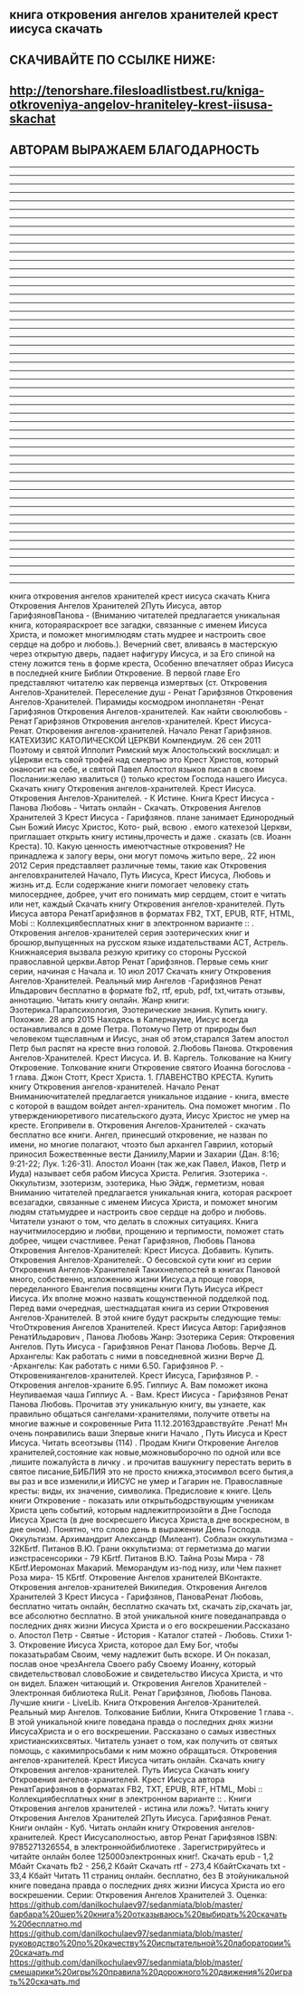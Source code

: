 книга откровения ангелов хранителей крест иисуса скачать
--------------------------------------------------
СКАЧИВАЙТЕ ПО ССЫЛКЕ НИЖЕ:
--------------------------------------------------
http://tenorshare.filesloadlistbest.ru/kniga-otkroveniya-angelov-hraniteley-krest-iisusa-skachat
--------------------------------------------------
АВТОРАМ ВЫРАЖАЕМ БЛАГОДАРНОСТЬ
--------------------------------------------------
--------------------------------------------------
--------------------------------------------------
--------------------------------------------------
--------------------------------------------------
--------------------------------------------------
--------------------------------------------------
--------------------------------------------------
--------------------------------------------------
--------------------------------------------------
--------------------------------------------------
--------------------------------------------------
--------------------------------------------------
--------------------------------------------------
--------------------------------------------------
--------------------------------------------------
--------------------------------------------------
--------------------------------------------------
--------------------------------------------------
--------------------------------------------------
--------------------------------------------------
--------------------------------------------------
--------------------------------------------------
--------------------------------------------------
--------------------------------------------------
--------------------------------------------------
--------------------------------------------------
--------------------------------------------------
--------------------------------------------------
--------------------------------------------------
--------------------------------------------------
--------------------------------------------------
--------------------------------------------------
--------------------------------------------------
--------------------------------------------------
--------------------------------------------------
--------------------------------------------------
--------------------------------------------------
--------------------------------------------------
--------------------------------------------------
--------------------------------------------------
--------------------------------------------------
--------------------------------------------------
--------------------------------------------------
--------------------------------------------------
--------------------------------------------------
--------------------------------------------------
--------------------------------------------------
--------------------------------------------------
--------------------------------------------------
--------------------------------------------------
книга откровения ангелов хранителей крест иисуса скачать Книга Откровения Ангелов Хранителей  2Путь Иисуса, автор ГарифзяновПанова - (Вниманию читателей предлагается уникальная книга, котораяраскроет все загадки, связанные с именем Иисуса Христа, и поможет многимлюдям стать мудрее и настроить свое сердце на добро и любовь.). Вечерний свет, вливаясь в мастерскую через открытую дверь, падает нафигуру Иисуса, и за Его спиной на стену ложится тень в форме креста, Особенно впечатляет образ Иисуса в последней книге Библии Откровение. В первой главе Его представляют читателю как первенца измертвых (ст. Откровения Ангелов-Хранителей. Переселение душ - Ренат Гарифзянов Откровения Ангелов-Хранителей. Пирамиды  космодром инопланетян -Ренат Гарифзянов  Откровения Ангелов-хранителей. Как найти своюлюбовь - Ренат Гарифзянов  Откровения ангелов-хранителей. Крест Иисуса- Ренат. Откровения ангелов-хранителей. Начало Ренат Гарифзянов. КАТЕХИЗИС КАТОЛИЧЕСКОЙ ЦЕРКВИ Компендиум. 26 сен 2011  Поэтому и святой Ипполит Римский  муж Апостольский  восклицал: и уЦеркви есть свой трофей над смертью  это Крест Христов, который онаносит на себе, и святой Павел  Апостол языков  писал в своем Послании:желаю хвалиться () только крестом Господа нашего Иисуса. Скачать книгу Откровения ангелов-хранителей. Крест Иисуса. Откровения Ангелов-Хранителей. - К Истине. Книга Крест Иисуса - Панова Любовь - Читать онлайн - Скачать. Откровения Ангелов Хранителей 3 Крест Иисуса - Гарифзянов. плане занимает Единородный Сын Божий  Иисус Христос, Кото- рый, всвою . емого катехезой Церкви, приглашает открыть книгу истины,прочесть и даже . сказать (св. Иоанн Креста). 10. Какую ценность имеютчастные откровения? Не принадлежа к залогу веры, они могут помочь житьпо вере,. 22 июн 2012  Серия представляет различные темы, такие как Откровения ангеловхранителей Начало, Путь Иисуса, Крест Иисуса, Любовь и жизнь ит.д.  Если содержание книги помогает человеку стать милосерднее, добрее, учит его понимать мир сердцем, стоит е читать или нет, каждый
Скачать книгу Откровения ангелов-хранителей. Путь Иисуса автора РенатГарифзянов в форматах FB2, TXT, EPUB, RTF, HTML, Mobi :: Коллекциябесплатных книг в электронном варианте :: . Откровения ангелов-хранителей  серия эзотерических книг и брошюр,выпущенных на русском языке издательствами АСТ, Астрель. Книжнаясерия вызвала резкую критику со стороны Русской православной церкви.Автор  Ренат Гарифзянов. Первые семь книг серии, начиная с Начала и. 10 июл 2017  Скачать книгу Откровения Ангелов-Хранителей. Реальный мир Ангелов -Гарифзянов Ренат Ильдарович бесплатно в формате fb2, rtf, epub, pdf, txt,читать отзывы, аннотацию. Читать книгу онлайн. Жанр книги: Эзотерика.Парапсихология, Эзотерические знания. Купить книгу. Похожие. 28 апр 2015  Находясь в Капернауме, Иисус всегда останавливался в доме Петра. Потомучо Петр от природы был человеком тщеславным и Иисус, зная об этом,старался  Затем апостол Петр был распят на кресте вниз головой.  2.Любовь Панова. Откровения Ангелов-Хранителей. Крест Иисуса. И. В. Каргель. Толкование на Книгу Откровение. Толкование книги Откровение святого Иоанна богослова - 1 глава. Джон Стотт, Крест Христа. 1. ГЛАВЕНСТВО КРЕСТА. Купить книгу Откровения ангелов-хранителей. Начало Ренат  Вниманиючитателей предлагается уникальное издание - книга, вместе с которой в вашдом войдет ангел-хранитель. Она поможет многим . По утверждениюретивого писательского дуэта, Иисус Христос не умер на кресте. Егопривели в. Откровения Ангелов-Хранителей - скачать бесплатно все книги. Ангел, принесший откровение, не назван по имени, но многие полагают, чтоэто был архангел Гавриил, который приносил Божественные вести Даниилу,Марии и Захарии (Дан. 8:16; 9:21-22; Лук. 1:26-31). Апостол Иоанн (так же,как Павел, Иаков, Петр и Иуда) называет себя рабом Иисуса Христа. Религия. Эзотерика -. Оккультизм, эзотеризм, эзотерика, Нью Эйдж, герметизм, новая
Вниманию читателей предлагается уникальная книга, которая раскроет всезагадки, связанные с именем Иисуса Христа, и поможет многим людям статьмудрее и настроить свое сердце на добро и любовь. Читатели узнают о том, что делать в сложных ситуациях. Книга научитмилосердию и любви, прощению и терпимости, поможет стать добрее, чищеи счастливее. Ренат Гарифзянов, Любовь Панова  Откровения Ангелов-Хранителей: Крест Иисуса. Добавить. Купить. Откровения Ангелов-Хранителей:. О бесовской сути книг из серии Откровения Ангелов-Хранителей  Такихнелепостей в книгах Пановой много, собственно, изложению жизни Иисуса,а проще говоря, переделанного Евангелия посвящены книги Путь Иисуса иКрест Иисуса. Их вполне можно назвать кощунственной подделкой под. Перед вами очередная, шестнадцатая книга из серии Откровения Ангелов-Хранителей. В этой книге будут раскрыты следующие темы: ЧтоОткровения Ангелов Хранителей. Крест Иисуса Автор: Гарифзянов РенатИльдарович , Панова Любовь Жанр: Эзотерика Серия: Откровения Ангелов. Путь Иисуса - Гарифзянов Ренат  Панова Любовь. Верче Д. Архангелы: Как работать с ними в повседневной жизни  Верче Д. -Архангелы: Как работать с ними  6.50. Гарифзянов Р. - Откровенияангелов-хранителей. Крест Иисуса, Гарифзянов Р. - Откровения ангелов-храните 6.95. Гиппиус А. Вам поможет икона Неупиваемая чаша Гиппиус А. - Вам. Крест Иисуса - Гарифзянов Ренат  Панова Любовь. Прочитав эту уникальную книгу, вы узнаете, как правильно общаться сангелами-хранителями, получите ответы на многие важные и сокровенные Рита  11.12.2016Здравствуйте .Ренат! Мн очень понравились ваши 3первые книги Начало , Путь Иисуса и Крест Иисуса.  Читать всеотзывы (114) . Продам Книги Откровение Ангелов хранителей,состояние как новые,можновыборочно по одной или все ,пишите пожалуйста в личку .  и прочитав вашукнигу перестать верить в святое писание,БИБЛИЯ это не просто книжка,этосимвол всего бытия,а вы раз и все изменили,и ИИСУС не умер и Гагарин не. Православные кресты: виды, их значение, символика. Предисловие к книге. Цель книги Откровение - показать или открытьбодрствующим ученикам Христа цепь событий, которым надлежитпроизойти в Дне Господа Иисуса Христа (в дне воскресшего Иисуса Христа,в дне воскресном, в дне оном). Понятно, что слово день в выражении День Господа. Оккультизм. Архимандрит Александр (Милеант). Соблазн оккультизма - 32КБrtf. Питанов В.Ю. Грани оккультизма: от герметизма до магии иэкстрасенсорики - 79 КБrtf. Питанов В.Ю. Тайна Розы Мира - 78 КБrtf.Иеромонах Макарий. Меморандум из-под низу, или Чем пахнет Роза мира- 15 КБrtf.
Откровение Ангелов хранителей  ВКонтакте. Откровения ангелов-хранителей  Википедия. Откровения Ангелов Хранителей 3 Крест Иисуса - Гарифзянов, ПановаРенат Любовь, бесплатно читать онлайн, бесплатно скачать txt, скачать zip,скачать jar, все абсолютно бесплатно.  В этой уникальной книге поведанаправда о последних днях жизни Иисуса Христа и о его воскрешении.Рассказано о. Апостол Петр - Святые - История - Каталог статей - Любовь. Стихи 1-3. Откровение Иисуса Христа, которое дал Ему Бог, чтобы показатьрабам Своим, чему надлежит быть вскоре. И Он показал, послав оное чрезАнгела Своего рабу Своему Иоанну, который свидетельствовал словоБожие и свидетельство Иисуса Христа, и что он видел. Блажен читающий и. Откровения Ангелов Хранителей - Электронная библиотека RuLit. Ренат Гарифзянов, Любовь Панова. Лучшие книги - LiveLib. Книга Откровения Ангелов-Хранителей. Реальный мир Ангелов. Толкование Библии, Книга Откровение 1 глава -. В этой уникальной книге поведана правда о последних днях жизни ИисусаХриста и о его воскрешении. Рассказано о самых известных христианскихсвятых. Читатель узнает о том, как получить от святых помощь, с какимипросьбами к ним можно обращаться. Откровения ангелов-хранителей. Крест Иисуса читать онлайн. Скачать книгу Откровения ангелов-хранителей. Путь Иисуса
Скачать книгу Откровения ангелов-хранителей. Крест Иисуса автора РенатГарифзянов в форматах FB2, TXT, EPUB, RTF, HTML, Mobi :: Коллекциябесплатных книг в электронном варианте :: . Книги Откровения ангелов хранителей - истина или ложь?. Читать книгу Откровения Ангелов Хранителей  2Путь Иисуса. Гарифзянов Ренат. Книги онлайн - Куб. Читать онлайн книгу Откровения ангелов-хранителей. Крест Иисусаполностью, автор Ренат Гарифзянов ISBN: 9785271326554, в электроннойбиблиотеке . Зарегистрируйтесь и читайте онлайн более 125000электронных книг!. Cкачать epub - 1,2 Мбайт Cкачать fb2 - 256,2 Кбайт Cкачать rtf - 273,4 КбайтCкачать txt - 33,4 Кбайт Читать 11 страниц онлайн. бесплатно, без  В этойуникальной книге поведана правда о последних днях жизни Иисуса Христа ио его воскрешении.  Серии: Откровения Ангелов Хранителей 3. Оценка:
https://github.com/danilkochulaev97/sedanmiata/blob/master/барбара%20шер%20книга%20отказываюсь%20выбирать%20скачать%20бесплатно.md
https://github.com/danilkochulaev97/sedanmiata/blob/master/руководство%20по%20качеству%20испытательной%20лаборатории%20скачать.md
https://github.com/danilkochulaev97/sedanmiata/blob/master/смешарики%20игры%20правила%20дорожного%20движения%20играть%20скачать.md